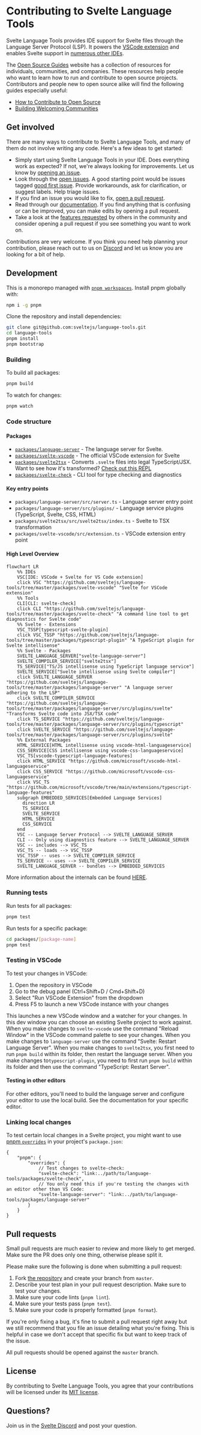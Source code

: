 # Contributing to Svelte Language Tools

Svelte Language Tools provides IDE support for Svelte files through the Language Server Protocol (LSP). It powers the [VSCode extension](https://marketplace.visualstudio.com/items?itemName=svelte.svelte-vscode) and enables Svelte support in [numerous other IDEs](https://microsoft.github.io/language-server-protocol/implementors/tools/).

The [Open Source Guides](https://opensource.guide/) website has a collection of resources for individuals, communities, and companies. These resources help people who want to learn how to run and contribute to open source projects. Contributors and people new to open source alike will find the following guides especially useful:

-   [How to Contribute to Open Source](https://opensource.guide/how-to-contribute/)
-   [Building Welcoming Communities](https://opensource.guide/building-community/)

## Get involved

There are many ways to contribute to Svelte Language Tools, and many of them do not involve writing any code. Here's a few ideas to get started:

-   Simply start using Svelte Language Tools in your IDE. Does everything work as expected? If not, we're always looking for improvements. Let us know by [opening an issue](#reporting-new-issues).
-   Look through the [open issues](https://github.com/sveltejs/language-tools/issues). A good starting point would be issues tagged [good first issue](https://github.com/sveltejs/language-tools/issues?q=is%3Aissue+is%3Aopen+label%3A%22good+first+issue%22). Provide workarounds, ask for clarification, or suggest labels. Help triage issues.
-   If you find an issue you would like to fix, [open a pull request](#pull-requests).
-   Read through our [documentation](https://github.com/sveltejs/language-tools/tree/master/docs). If you find anything that is confusing or can be improved, you can make edits by opening a pull request.
-   Take a look at the [features requested](https://github.com/sveltejs/language-tools/labels/enhancement) by others in the community and consider opening a pull request if you see something you want to work on.

Contributions are very welcome. If you think you need help planning your contribution, please reach out to us on [Discord](https://svelte.dev/chat) and let us know you are looking for a bit of help.

## Development

This is a monorepo managed with [`pnpm workspaces`](https://pnpm.io/workspaces/). Install pnpm globally with:

```sh
npm i -g pnpm
```

Clone the repository and install dependencies:

```sh
git clone git@github.com:sveltejs/language-tools.git
cd language-tools
pnpm install
pnpm bootstrap
```

### Building

To build all packages:

```sh
pnpm build
```

To watch for changes:

```sh
pnpm watch
```

### Code structure

#### Packages

-   [`packages/language-server`](packages/language-server) - The language server for Svelte.
-   [`packages/svelte-vscode`](packages/svelte-vscode) - The official VSCode extension for Svelte
-   [`packages/svelte2tsx`](packages/svelte2tsx) - Converts `.svelte` files into legal TypeScript/JSX. Want to see how it's transformed? [Check out this REPL](https://embed.plnkr.co/plunk/JPye9tlsqwMrWHGv?show=preview&autoCloseSidebar)
-   [`packages/svelte-check`](packages/svelte-check) - CLI tool for type checking and diagnostics

#### Key entry points

-   `packages/language-server/src/server.ts` - Language server entry point
-   `packages/language-server/src/plugins/` - Language service plugins (TypeScript, Svelte, CSS, HTML)
-   `packages/svelte2tsx/src/svelte2tsx/index.ts` - Svelte to TSX transformation
-   `packages/svelte-vscode/src/extension.ts` - VSCode extension entry point

#### High Level Overview

```mermaid
flowchart LR
    %% IDEs
    VSC[IDE: VSCode + Svelte for VS Code extension]
    click VSC "https://github.com/sveltejs/language-tools/tree/master/packages/svelte-vscode" "Svelte for VSCode extension"
    %% Tools
    CLI[CLI: svelte-check]
    click CLI "https://github.com/sveltejs/language-tools/tree/master/packages/svelte-check" "A command line tool to get diagnostics for Svelte code"
    %% Svelte - Extensions
    VSC_TSSP[typescript-svelte-plugin]
    click VSC_TSSP "https://github.com/sveltejs/language-tools/tree/master/packages/typescript-plugin" "A TypeScript plugin for Svelte intellisense"
    %% Svelte - Packages
    SVELTE_LANGUAGE_SERVER["svelte-language-server"]
    SVELTE_COMPILER_SERVICE["svelte2tsx"]
    TS_SERVICE["TS/JS intellisense using TypeScript language service"]
    SVELTE_SERVICE["Svelte intellisense using Svelte compiler"]
    click SVELTE_LANGUAGE_SERVER "https://github.com/sveltejs/language-tools/tree/master/packages/language-server" "A language server adhering to the LSP"
    click SVELTE_COMPILER_SERVICE "https://github.com/sveltejs/language-tools/tree/master/packages/language-server/src/plugins/svelte" "Transforms Svelte code into JSX/TSX code"
    click TS_SERVICE "https://github.com/sveltejs/language-tools/tree/master/packages/language-server/src/plugins/typescript"
    click SVELTE_SERVICE "https://github.com/sveltejs/language-tools/tree/master/packages/language-server/src/plugins/svelte"
    %% External Packages
    HTML_SERVICE[HTML intellisense using vscode-html-languageservice]
    CSS_SERVICE[CSS intellisense using vscode-css-languageservice]
    VSC_TS[vscode-typescript-language-features]
    click HTML_SERVICE "https://github.com/microsoft/vscode-html-languageservice"
    click CSS_SERVICE "https://github.com/microsoft/vscode-css-languageservice"
    click VSC_TS "https://github.com/microsoft/vscode/tree/main/extensions/typescript-language-features"
    subgraph EMBEDDED_SERVICES[Embedded Language Services]
      direction LR
      TS_SERVICE
      SVELTE_SERVICE
      HTML_SERVICE
      CSS_SERVICE
    end
    VSC -- Language Server Protocol --> SVELTE_LANGUAGE_SERVER
    CLI -- Only using diagnostics feature --> SVELTE_LANGUAGE_SERVER
    VSC -- includes --> VSC_TS
    VSC_TS -- loads --> VSC_TSSP
    VSC_TSSP -- uses --> SVELTE_COMPILER_SERVICE
    TS_SERVICE -- uses --> SVELTE_COMPILER_SERVICE
    SVELTE_LANGUAGE_SERVER -- bundles --> EMBEDDED_SERVICES
```

More information about the internals can be found [HERE](./docs/internal/overview.md).

### Running tests

Run tests for all packages:

```sh
pnpm test
```

Run tests for a specific package:

```sh
cd packages/[package-name]
pnpm test
```

### Testing in VSCode

To test your changes in VSCode:

1. Open the repository in VSCode
2. Go to the debug panel (Ctrl+Shift+D / Cmd+Shift+D)
3. Select "Run VSCode Extension" from the dropdown
4. Press F5 to launch a new VSCode instance with your changes

This launches a new VSCode window and a watcher for your changes. In this dev window you can choose an existing Svelte project to work against. When you make changes to `svelte-vscode` use the command "Reload Window" in the VSCode command palette to see your changes. When you make changes to `language-server` use the command "Svelte: Restart Language Server". When you make changes to `svelte2tsx`, you first need to run `pnpm build` within its folder, then restart the language server. When you make changes to`typescript-plugin`, you need to first run `pnpm build` within its folder and then use the command "TypeScript: Restart Server".

#### Testing in other editors

For other editors, you'll need to build the language server and configure your editor to use the local build. See the documentation for your specific editor.

### Linking local changes

To test certain local changes in a Svelte project, you might want to use [pnpm `overrides`](https://pnpm.io/package_json#pnpmoverrides) in your project's `package.json`:

```jsonc
{
    "pnpm": {
        "overrides": {
            // Test changes to svelte-check:
            "svelte-check": "link:../path/to/language-tools/packages/svelte-check",
            // You only need this if you're testing the changes with an editor other than VS Code:
            "svelte-language-server": "link:../path/to/language-tools/packages/language-server"
        }
    }
}
```

## Pull requests

Small pull requests are much easier to review and more likely to get merged. Make sure the PR does only one thing, otherwise please split it.

Please make sure the following is done when submitting a pull request:

1. Fork [the repository](https://github.com/sveltejs/language-tools) and create your branch from `master`.
2. Describe your test plan in your pull request description. Make sure to test your changes.
3. Make sure your code lints (`pnpm lint`).
4. Make sure your tests pass (`pnpm test`).
5. Make sure your code is properly formatted (`pnpm format`).

If you're only fixing a bug, it's fine to submit a pull request right away but we still recommend that you file an issue detailing what you're fixing. This is helpful in case we don't accept that specific fix but want to keep track of the issue.

All pull requests should be opened against the `master` branch.

## License

By contributing to Svelte Language Tools, you agree that your contributions will be licensed under its [MIT license](LICENSE).

## Questions?

Join us in the [Svelte Discord](https://svelte.dev/chat) and post your question.
